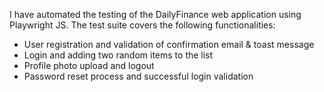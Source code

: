 I have automated the testing of the DailyFinance web application using Playwright JS. The test suite covers the following functionalities:

* User registration and validation of confirmation email & toast message
* Login and adding two random items to the list
* Profile photo upload and logout
* Password reset process and successful login validation
